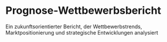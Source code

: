 # Prognose-Wettbewerbsbericht
Ein zukunftsorientierter Bericht, der Wettbewerbstrends, Marktpositionierung und strategische Entwicklungen analysiert
